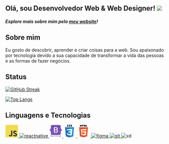 ## Olá, sou Desenvolvedor Web & Web Designer! <img src="https://raw.githubusercontent.com/MartinHeinz/MartinHeinz/master/wave.gif" height="23">

<h4><i>Explore mais sobre mim pelo <a href="https://carlosrenan.com/">meu website</a>!</i></h4>

## Sobre mim
Eu gosto de descobrir, aprender e criar coisas para a web. Sou apaixonado por tecnologia devido a sua capacidade de transformar a vida das pessoas e as formas de fazer negócios.

## Status
    
[![GitHub Streak](http://github-readme-streak-stats.herokuapp.com?user=1CarlosRenan&theme=nightowl&hide_border=true&date_format=j%20M%5B%20Y%5D&background=0D1117)](https://git.io/streak-stats)

    
[![Top Langs](https://github-readme-stats.vercel.app/api/top-langs/?username=1CarlosRenan&langs_count=8&theme=nightowl&hide_border=true&bg_color=0D1117)](https://github.com/1CarlosRenan/github-readme-stats)

</span>

<p align="left">
</p>

## Linguagens e Tecnologias
<p align="left"> 
<a href="https://developer.mozilla.org/en-US/docs/Web/JavaScript" target="_blank" rel="noreferrer"> 
    <img src="https://raw.githubusercontent.com/devicons/devicon/master/icons/javascript/javascript-original.svg" alt="javascript" width="40" height="40"/> 
  </a> 
  <a href="https://reactnative.dev/" target="_blank" rel="noreferrer"> 
    <img src="https://reactnative.dev/img/header_logo.svg" alt="reactnative" width="40" height="40"/> 
  </a> 
  <a href="https://getbootstrap.com" target="_blank" rel="noreferrer"> 
  <img src="https://raw.githubusercontent.com/devicons/devicon/master/icons/bootstrap/bootstrap-plain-wordmark.svg" alt="bootstrap" width="40" height="40"/> 
  </a> 
  <a href="https://www.w3schools.com/css/" target="_blank" rel="noreferrer"> 
    <img src="https://raw.githubusercontent.com/devicons/devicon/master/icons/css3/css3-original-wordmark.svg" alt="css3" width="40" height="40"/> 
  </a>
  <a href="https://www.w3.org/html/" target="_blank" rel="noreferrer"> 
    <img src="https://raw.githubusercontent.com/devicons/devicon/master/icons/html5/html5-original-wordmark.svg" alt="html5" width="40" height="40"/> 
  </a>
  <a href="https://www.figma.com/" target="_blank" rel="noreferrer"> 
    <img src="https://www.vectorlogo.zone/logos/figma/figma-icon.svg" alt="figma" width="40" height="40"/> 
  </a> 
  <a href="https://git-scm.com/" target="_blank" rel="noreferrer"> 
    <img src="https://www.vectorlogo.zone/logos/git-scm/git-scm-icon.svg" alt="git" width="40" height="40"/> 
  </a> 
    <img src="https://cdn.worldvectorlogo.com/logos/adobe-xd.svg" alt="xd" width="40" height="40"/> 
</p>
